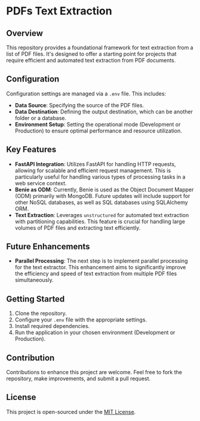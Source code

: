 # PDFs Text Extraction

## Overview

This repository provides a foundational framework for text extraction from a list of PDF files. It's designed to offer a starting point for projects that require efficient and automated text extraction from PDF documents.

## Configuration

Configuration settings are managed via a `.env` file. This includes:

- **Data Source**: Specifying the source of the PDF files.
- **Data Destination**: Defining the output destination, which can be another folder or a database.
- **Environment Setup**: Setting the operational mode (Development or Production) to ensure optimal performance and resource utilization.

## Key Features

- **FastAPI Integration**: Utilizes FastAPI for handling HTTP requests, allowing for scalable and efficient request management. This is particularly useful for handling various types of processing tasks in a web service context.
- **Benie as ODM**: Currently, Benie is used as the Object Document Mapper (ODM) primarily with MongoDB. Future updates will include support for other NoSQL databases, as well as SQL databases using SQLAlchemy ORM.
- **Text Extraction**: Leverages `unstructured` for automated text extraction with partitioning capabilities. This feature is crucial for handling large volumes of PDF files and extracting text efficiently.

## Future Enhancements

- **Parallel Processing**: The next step is to implement parallel processing for the text extractor. This enhancement aims to significantly improve the efficiency and speed of text extraction from multiple PDF files simultaneously.

## Getting Started

1. Clone the repository.
2. Configure your `.env` file with the appropriate settings.
3. Install required dependencies.
4. Run the application in your chosen environment (Development or Production).

## Contribution

Contributions to enhance this project are welcome. Feel free to fork the repository, make improvements, and submit a pull request.

## License

This project is open-sourced under the [MIT License](LICENSE).
